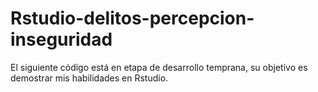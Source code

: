 # Rstudio-delitos-percepcion-inseguridad
El siguiente código está en etapa de desarrollo temprana, su objetivo es demostrar mis habilidades en Rstudio.
